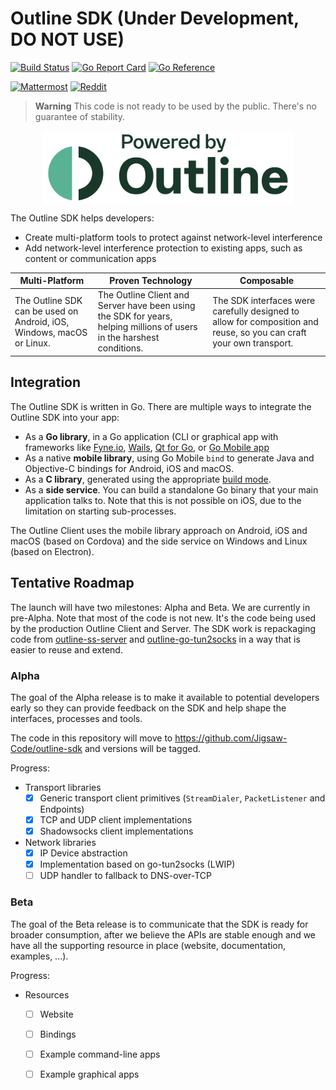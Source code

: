 # Outline SDK (Under Development, DO NOT USE)

[![Build Status](https://github.com/Jigsaw-Code/outline-internal-sdk/actions/workflows/test.yml/badge.svg)](https://github.com/Jigsaw-Code/outline-internal-sdk/actions/workflows/test.yml?query=branch%3Amain)
[![Go Report Card](https://goreportcard.com/badge/github.com/Jigsaw-Code/outline-internal-sdk)](https://goreportcard.com/report/github.com/Jigsaw-Code/outline-internal-sdk)
[![Go Reference](https://pkg.go.dev/badge/github.com/Jigsaw-Code/outline-internal-sdk.svg)](https://pkg.go.dev/github.com/Jigsaw-Code/outline-internal-sdk)

[![Mattermost](https://badgen.net/badge/Mattermost/Outline%20Community/blue)](https://community.internetfreedomfestival.org/community/channels/outline-community)
[![Reddit](https://badgen.net/badge/Reddit/r%2Foutlinevpn/orange)](https://www.reddit.com/r/outlinevpn/)

> **Warning**
> This code is not ready to be used by the public. There's no guarantee of stability.

<p>
<img src="https://github.com/Jigsaw-Code/outline-brand/blob/main/assets/powered_by_outline/color/logo.png?raw=true" width=400pt style="display: block; margin-left: auto; margin-right: auto" />
</p>

The Outline SDK helps developers:
- Create multi-platform tools to protect against network-level interference
- Add network-level interference protection to existing apps, such as content or communication apps

| Multi-Platform | Proven Technology | Composable |
|-|-|-|
| The Outline SDK can be used on Android, iOS, Windows, macOS or Linux. | The Outline Client and Server have been using the SDK for years, helping millions of users in the harshest conditions. | The SDK interfaces were carefully designed to allow for composition and reuse, so you can craft your own transport. |

## Integration

The Outline SDK is written in Go. There are multiple ways to integrate the Outline SDK into your app:

- As a **Go library**, in a Go application (CLI or graphical app with frameworks like [Fyne.io](https://fyne.io/), [Wails](https://wails.io/), [Qt for Go](https://therecipe.github.io/qt/), or [Go Mobile app](https://pkg.go.dev/golang.org/x/mobile/app)
- As a native **mobile library**, using Go Mobile `bind` to generate Java and Objective-C bindings for Android, iOS and macOS.
- As a **C library**, generated using the appropriate [build mode](https://pkg.go.dev/cmd/go#hdr-Build_modes).
- As a **side service**. You can build a standalone Go binary that your main application talks to. Note that this is not possible on iOS, due to the limitation on starting sub-processes.

The Outline Client uses the mobile library approach on Android, iOS and macOS (based on Cordova) and the side service on Windows and Linux (based on Electron).


## Tentative Roadmap

The launch will have two milestones: Alpha and Beta. We are currently in pre-Alpha. Note that most of the code is not new. It's the code being used by the production Outline Client and Server. The SDK work is repackaging code from [outline-ss-server](https://github.com/Jigsaw-Code/outline-ss-server) and [outline-go-tun2socks](https://github.com/Jigsaw-Code/outline-go-tun2socks) in a way that is easier to reuse and extend.

### Alpha
The goal of the Alpha release is to make it available to potential developers early so they can provide feedback on the SDK and help shape the interfaces, processes and tools.

The code in this repository will move to https://github.com/Jigsaw-Code/outline-sdk and versions will be tagged.

Progress:

- Transport libraries
  - [x] Generic transport client primitives (`StreamDialer`, `PacketListener` and Endpoints)
  - [x] TCP and UDP client implementations
  - [x] Shadowsocks client implementations

- Network libraries
  - [x] IP Device abstraction
  - [x] Implementation based on go-tun2socks (LWIP)
  - [ ] UDP handler to fallback to DNS-over-TCP

### Beta

The goal of the Beta release is to communicate that the SDK is ready for broader consumption, after we believe the APIs are stable enough and we have all the supporting resource in place (website, documentation, examples, ...).

Progress:

- Resources
  - [ ] Website
  - [ ] Bindings
  - [ ] Example command-line apps
  - [ ] Example graphical apps

